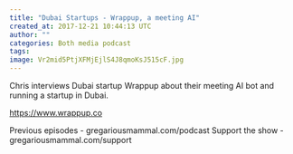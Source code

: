 ```yaml
---
title: "Dubai Startups - Wrappup, a meeting AI"
created_at: 2017-12-21 10:44:13 UTC
author: ""
categories: Both media podcast
tags: 
image: Vr2mid5PtjXFMjEjlS4J8qmoKsJ515cF.jpg
---
```

Chris interviews Dubai startup Wrappup about their meeting AI bot and running a startup in Dubai.

https://www.wrappup.co

Previous episodes - gregariousmammal.com/podcast
Support the show - gregariousmammal.com/support